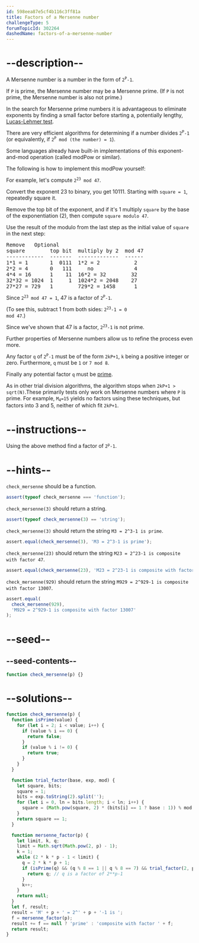```yaml
---
id: 598eea87e5cf4b116c3ff81a
title: Factors of a Mersenne number
challengeType: 5
forumTopicId: 302264
dashedName: factors-of-a-mersenne-number
---
```


# --description--

A Mersenne number is a number in the form of <code>2<sup>P</sup>-1</code>.

If `P` is prime, the Mersenne number may be a Mersenne prime. (If `P` is not prime, the Mersenne number is also not prime.)

In the search for Mersenne prime numbers it is advantageous to eliminate exponents by finding a small factor before starting a, potentially lengthy, [Lucas-Lehmer test](<https://rosettacode.org/wiki/Lucas-Lehmer test> 'Lucas-Lehmer test').

There are very efficient algorithms for determining if a number divides <code>2<sup>P</sup>-1</code> (or equivalently, if <code>2<sup>P</sup> mod (the number) = 1</code>).

Some languages already have built-in implementations of this exponent-and-mod operation (called modPow or similar).

The following is how to implement this modPow yourself:

For example, let's compute <code>2<sup>23</sup> mod 47</code>.

Convert the exponent 23 to binary, you get 10111. Starting with <code><tt>square</tt> = 1</code>, repeatedly square it.

Remove the top bit of the exponent, and if it's 1 multiply `square` by the base of the exponentiation (2), then compute <code><tt>square</tt> modulo 47</code>.

Use the result of the modulo from the last step as the initial value of `square` in the next step:

<pre>Remove   Optional
square        top bit  multiply by 2  mod 47
------------  -------  -------------  ------
1*1 = 1       1  0111  1*2 = 2           2
2*2 = 4       0   111     no             4
4*4 = 16      1    11  16*2 = 32        32
32*32 = 1024  1     1  1024*2 = 2048    27
27*27 = 729   1        729*2 = 1458      1
</pre>

Since <code>2<sup>23</sup> mod 47 = 1</code>, 47 is a factor of <code>2<sup>P</sup>-1</code>.

(To see this, subtract 1 from both sides: <code>2<sup>23</sup>-1 = 0 mod 47</code>.)

Since we've shown that 47 is a factor, <code>2<sup>23</sup>-1</code> is not prime.

Further properties of Mersenne numbers allow us to refine the process even more.

Any factor `q` of <code>2<sup>P</sup>-1</code> must be of the form `2kP+1`, `k` being a positive integer or zero. Furthermore, `q` must be `1` or `7 mod 8`.

Finally any potential factor `q` must be [prime](<https://rosettacode.org/wiki/Primality by Trial Division> 'Primality by Trial Division').

As in other trial division algorithms, the algorithm stops when `2kP+1 > sqrt(N)`.These primarily tests only work on Mersenne numbers where `P` is prime. For example, <code>M<sub>4</sub>=15</code> yields no factors using these techniques, but factors into 3 and 5, neither of which fit `2kP+1`.

# --instructions--

Using the above method find a factor of <code>2<sup>p</sup>-1</code>.

# --hints--

`check_mersenne` should be a function.

```js
assert(typeof check_mersenne === 'function');
```

`check_mersenne(3)` should return a string.

```js
assert(typeof check_mersenne(3) == 'string');
```

`check_mersenne(3)` should return the string `M3 = 2^3-1 is prime`.

```js
assert.equal(check_mersenne(3), 'M3 = 2^3-1 is prime');
```

`check_mersenne(23)` should return the string `M23 = 2^23-1 is composite with factor 47`.

```js
assert.equal(check_mersenne(23), 'M23 = 2^23-1 is composite with factor 47');
```

`check_mersenne(929)` should return the string `M929 = 2^929-1 is composite with factor 13007`.

```js
assert.equal(
  check_mersenne(929),
  'M929 = 2^929-1 is composite with factor 13007'
);
```

# --seed--

## --seed-contents--

```js
function check_mersenne(p) {}
```

# --solutions--

```js
function check_mersenne(p) {
  function isPrime(value) {
    for (let i = 2; i < value; i++) {
      if (value % i == 0) {
        return false;
      }
      if (value % i != 0) {
        return true;
      }
    }
  }

  function trial_factor(base, exp, mod) {
    let square, bits;
    square = 1;
    bits = exp.toString(2).split('');
    for (let i = 0, ln = bits.length; i < ln; i++) {
      square = (Math.pow(square, 2) * (bits[i] == 1 ? base : 1)) % mod;
    }
    return square == 1;
  }

  function mersenne_factor(p) {
    let limit, k, q;
    limit = Math.sqrt(Math.pow(2, p) - 1);
    k = 1;
    while (2 * k * p - 1 < limit) {
      q = 2 * k * p + 1;
      if (isPrime(q) && (q % 8 == 1 || q % 8 == 7) && trial_factor(2, p, q)) {
        return q; // q is a factor of 2**p-1
      }
      k++;
    }
    return null;
  }
  let f, result;
  result = 'M' + p + ' = 2^' + p + '-1 is ';
  f = mersenne_factor(p);
  result += f == null ? 'prime' : 'composite with factor ' + f;
  return result;
}
```
